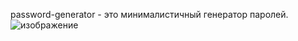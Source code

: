 password-generator - это минималистичный генератор паролей.
![изображение](https://github.com/user-attachments/assets/dd9ec2de-cf6b-46a1-a708-c053c633e5ec)
